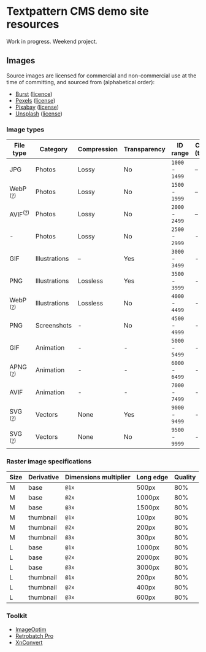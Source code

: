 # Textpattern CMS demo site resources

Work in progress. Weekend project.

## Images

Source images are licensed for commercial and non-commercial use at the time of committing, and sourced from (alphabetical order):

* [Burst](https://burst.shopify.com) ([licence](https://burst.shopify.com/legal/terms))
* [Pexels](https://www.pexels.com) ([license](https://www.pexels.com/photo-license/))
* [Pixabay](https://pixabay.com) ([license](https://pixabay.com/service/terms/#license))
* [Unsplash](https://unsplash.com) ([license](https://unsplash.com/license))

### Image types

| File type | Category | Compression | Transparency | ID range | Count / (target) |
|---|---|---|---|---|---|
| JPG | Photos | Lossy | No | `1000` - `1499` | – |
| WebP <sup>([?](https://caniuse.com/webp))</sup> | Photos | Lossy | No | `1500` - `1999` | – |
| AVIF<sup>([?](https://caniuse.com/avif))</sup> | Photos | Lossy | No | `2000` - `2499` | – |
| - | Photos | Lossy | No | `2500` - `2999` | - |
| GIF | Illustrations | – | Yes | `3000` - `3499` | - |
| PNG | Illustrations | Lossless | Yes | `3500` - `3999` | - |
| WebP <sup>([?](https://caniuse.com/webp))</sup> | Illustrations | Lossless | No | `4000` - `4499` | - |
| PNG | Screenshots | - | No | `4500` - `4999` | - |
| GIF | Animation | - | - | `5000` - `5499` | - |
| APNG <sup>([?](https://caniuse.com/apng))</sup> | Animation | - | - | `6000` - `6499` | - |
| AVIF | Animation | - | - | `7000` - `7499` | - |
| SVG <sup>([?](https://caniuse.com/svg))</sup> | Vectors | None | Yes | `9000` - `9499` | - |
| SVG <sup>([?](https://caniuse.com/svg))</sup> | Vectors | None | No | `9500` - `9999` | - |

### Raster image specifications

| Size | Derivative | Dimensions multiplier | Long edge | Quality |
|---|---|---|---|---|
| M | base | `@1x` | 500px | 80% |
| M | base | `@2x` | 1000px | 80% |
| M | base | `@3x` | 1500px | 80% |
| M | thumbnail | `@1x` | 100px | 80% |
| M | thumbnail | `@2x` | 200px | 80% |
| M | thumbnail | `@3x` | 300px | 80% |
| L | base | `@1x` | 1000px | 80% |
| L | base | `@2x` | 2000px | 80% |
| L | base | `@3x` | 3000px | 80% |
| L | thumbnail | `@1x` | 200px | 80% |
| L | thumbnail | `@2x` | 400px | 80% |
| L | thumbnail | `@3x` | 600px | 80% |

### Toolkit

* [ImageOptim](https://imageoptim.com/)
* [Retrobatch Pro](https://flyingmeat.com/retrobatch/)
* [XnConvert](https://www.xnview.com/en/xnconvert/)
